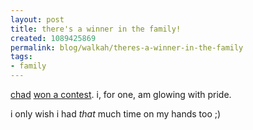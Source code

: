 ```yaml
--- 
layout: post
title: there's a winner in the family!
created: 1089425869
permalink: blog/walkah/theres-a-winner-in-the-family
tags: 
- family
---
```

<a href="http://www.sudden-thoughts.com/">chad</a> <a href="http://www.nba.com/features/lego_captions.html">won a contest</a>. i, for one, am glowing with pride.

i only wish i had _that_ much time on my hands too ;)
